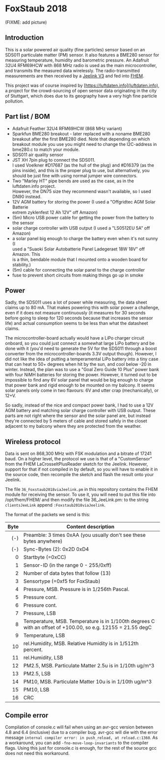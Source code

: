 
# FoxStaub 2018

(FIXME: add picture)


## Introduction

This is a solar powered air quality (fine particles) sensor based on an SDS011
particulate matter (PM) sensor. It also features a BME280 sensor for
measuring temperature, humidity and barometric pressure. An
Adafruit 32U4 RFM69HCW with 868 MHz radio is used as the main microcontroller,
and transmits the measured data wirelessly. The radio-transmitted measurements
are then received by a [Jeelink V3](https://jeelabs.net/projects/hardware/wiki/JeeLink)
and fed into [FHEM](https://fhem.de/).

This project was of course inspired by [https://luftdaten.info](luftdaten.info),
a project for the crowd-sourcing of open sensor data originating in the city of
Stuttgart, which does due to its geography have a very high fine particle
pollution.


## Part list / BOM

* Adafruit Feather 32U4 RFM69HCW (868 MHz variant)
* Sparkfun BME280 breakout - later replaced with a noname BME280 breakout after the first BME280 died. Note that depending on which breakout module you use you might need to change the I2C-address in bme280.c to match your module.
* SDS011 air quality sensor
* JST XH 7pin plug to connect the SDS011.  
  I used Voelkner #D17687 (as the hull of the plug) and #D16379 (as the pins
  inside), and this is the proper plug to use, but alternatively, you should be
  just fine with using normal jumper wire connectors.
* Two "Marley HT" pipe bends are used as the case, as in the luftdaten.info project.  
  However, the DN75 size they recommend wasn't available, so I used DN90 instead.
* 12V AGM battery for storing the power (I used a "Offgridtec AGM Solar Batterie  
  extrem zyklenfest 12 Ah 12V" off Amazon)
* (5m) Micro USB power cable for getting the power from the battery to the sensor
* solar charge controller with USB output (I used a "LS0512EU 5A" off Amazon)
* a solar panel big enough to charge the battery even when it's not sunny (I  
  used a "Suaoki Solar Autobatterie Panel Ladegeraet 18W 18V" off Amazon. This  
  is a thin, bendable module that I mounted onto a wooden board for stability.)
* (5m) cable for connecting the solar panel to the charge controller
* fuse to prevent short circuits from making things go up in smoke


## Power

Sadly, the SDS011 uses a lot of power while measuring, the data sheet claims
up to 80 mA. That makes powering this with solar power a challenge, even if it
does not measure continuously (it measures for 30 seconds before going to sleep
for 120 seconds because that increases the sensor life) and actual consumption
seems to be less than what the datasheet claims.

The microcontroller-board actually would have a LiPo charger circuit onboard,
so you could just connect a somewhat large LiPo battery and be done with it
(you'd need to generate the 5V for the SDS011 through a boost converter from
the microcontroller-boards 3.3V output though).
However, I did not like the idea of putting a temperamental LiPo battery into a
tiny case that can heat to 50+ degrees when hit by the sun, and cool below -20
in winter. Instead, the plan was to use a "Goal Zero Guide 10 Plus" power bank
with four NiMH batteries for storing the power. However, it turned out to be
impossible to find any 6V solar panel that would be big enough to charge that
power bank and rigid enough to be mounted on my balcony. It seems solar panels
only come in two flavours: 6V and utter crap (mechanically), or 12+V.

So sadly, instead of the nice and compact power bank,
I had to use a 12V AGM battery and matching solar charge controller with
USB output. These parts are not right where the sensor and the solar panel are,
but instead they're connected by 5 meters of cable and stored safely in the
closet adjacent to my balcony where they are protected from the weather.


## Wireless protocol

Data is sent on 868,300 MHz with FSK modulation and a bitrate of 17241 baud.
On a higher level, the protocol we use is that of a "CustomSensor" from the
FHEM LaCrosseItPlusReader sketch for the Jeelink. However, support for that
if not compiled in by default, so you will have to enable it in the source
code, then recompile the sketch and flash the result onto your Jeelink.

The file `36_Foxstaub2018viaJeelink.pm` in this repository contains the
FHEM module for receiving the sensor. To use it, you will need to put this
file into /opt/fhem/FHEM/ and then modify the file 36_JeeLink.pm: to the
string `clientsJeeLink` append `:Foxstaub2018viaJeelink`.

The format of the packets we send is this:

| Byte | Content description |
| ---: | --------------------|
| (-)  | Preamble: 3 times 0xAA (you usually don't see these bytes anywhere) |
| (-)  | Sync-Bytes (2): 0x2D 0xD4 |
|   0  | Startbyte (=0xCC) |
|   1  | Sensor-ID (in the range 0 - 255/0xff) |
|   2  | Number of data bytes that follow (13) |
|   3  | Sensortype (=0xf5 for FoxStaub) |
|   4  | Pressure, MSB.  Pressure is in 1/256th Pascal. |
|   5  | Pressure cont. |
|   6  | Pressure cont. |
|   7  | Pressure, LSB |
|   8  | Temperature, MSB.  Temperature is in 1/100th degrees C with an offset of +100.00, so e.g. 12155 = 21.55 degC |
|   9  | Temperature, LSB |
|  10  | rel.Humidity, MSB.  Relative Humidity is in 1/512th percent. |
|  11  | rel.Humidity, LSB |
|  12  | PM2.5, MSB.  Particulate Matter 2.5u is in 1/10th ug/m^3 |
|  13  | PM2.5, LSB |
|  14  | PM10, MSB.  Particulate Matter 10u is in 1/10th ug/m^3 |
|  15  | PM10, LSB |
|  16  | CRC |


## Compile error

Compilation of console.c will fail when using an avr-gcc version between
4.8 and 6.4 (inclusive) due to a compiler bug. avr-gcc will die with the
error message `internal compiler error: in push_reload, at reload.c:1360`.
As a workaround, you can add `-fno-move-loop-invariants` to the compiler
flags. Using this just for console.c is enough, for the rest of the source gcc
does not need this workaround.

